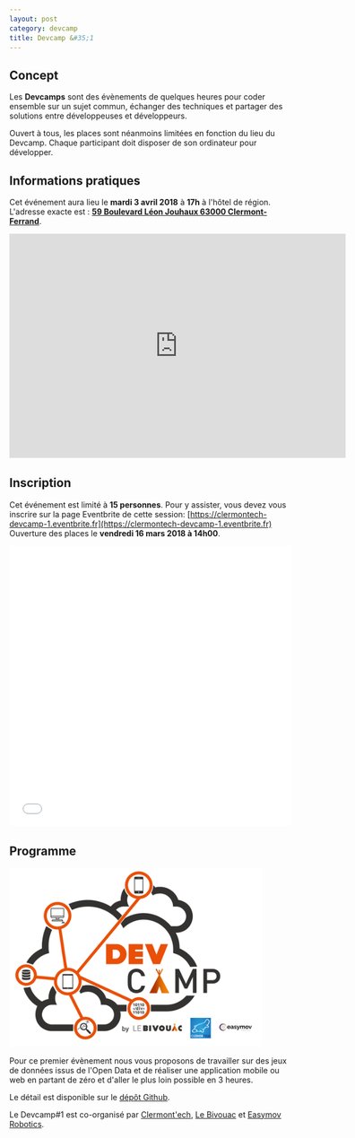 ```yaml
---
layout: post
category: devcamp
title: Devcamp &#35;1
---
```


## Concept

Les **Devcamps** sont des évènements de quelques heures pour coder ensemble sur un
sujet commun, échanger des techniques et partager des solutions entre développeuses et
développeurs.

Ouvert à tous, les places sont néanmoins limitées en fonction du lieu du Devcamp.
Chaque participant doit disposer de son ordinateur pour développer.

## Informations pratiques

Cet événement aura lieu le **mardi 3 avril 2018** à **17h** à l'hôtel de région. L'adresse
exacte est : [**59 Boulevard Léon Jouhaux 63000 Clermont-Ferrand**](http://osm.org/go/0AkOKx_14--).

<iframe width="600" height="400" frameborder="0" scrolling="no" marginheight="0" marginwidth="0" src="https://www.openstreetmap.org/export/embed.html?bbox=3.1138730049133305%2C45.79396934299903%2C3.117982149124146%2C45.79611996814522&amp;layer=mapnik&amp;marker=45.7950446659467%2C3.115927577018738" style="border: none"></iframe>

## Inscription

Cet événement est limité à **15 personnes**.  Pour y assister, vous devez vous
inscrire sur la page Eventbrite de cette session: [https://clermontech-devcamp-1.eventbrite.fr](https://clermontech-devcamp-1.eventbrite.fr)
Ouverture des places le **vendredi 16 mars 2018 à 14h00**.


<iframe src="//eventbrite.fr/tickets-external?eid=44144789253&ref=etckt" frameborder="0" height="500" width="100%" vspace="0" hspace="0" marginheight="5" marginwidth="5" scrolling="auto" allowtransparency="true"></iframe>


## Programme

<img src="/images/devcamp/devcamp1.png" alt="devcamp#1" width="450px">

Pour ce premier évènement nous vous proposons de travailler sur des jeux de données
issus de l'Open Data et de réaliser une application mobile ou web en partant de zéro
et d'aller le plus loin possible en 3 heures.

Le détail est disponible sur le [dépôt Github](https://github.com/clermontech/devcamp1).

Le Devcamp#1 est co-organisé par [Clermont'ech](http://clermontech.org),
[Le Bivouac](http://www.lebivouac.com/) et [Easymov Robotics](http://easymov.fr/).
